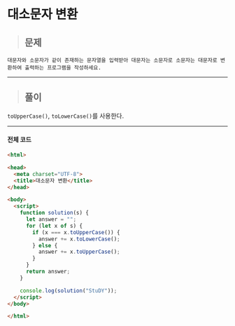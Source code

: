 # 대소문자 변환

> ## 문제

```
대문자와 소문자가 같이 존재하는 문자열을 입력받아 대문자는 소문자로 소문자는 대문자로 변환하여 출력하는 프로그램을 작성하세요.
```
***

> ## 풀이

`toUpperCase()`, `toLowerCase()`를 사용한다.
***

#### 전체 코드
```html
<html>

<head>
  <meta charset="UTF-8">
  <title>대소문자 변환</title>
</head>

<body>
  <script>
    function solution(s) {
      let answer = "";
      for (let x of s) {
        if (x === x.toUpperCase()) {
          answer += x.toLowerCase();
        } else {
          answer += x.toUpperCase();
        }
      }
      return answer;
    }

    console.log(solution("StuDY"));
  </script>
</body>

</html>
```